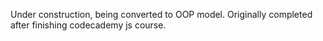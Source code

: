 Under construction, being converted to OOP model.  Originally completed after finishing codecademy js course.
